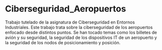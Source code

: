 # Ciberseguridad_Aeropuertos
Trabajo tutelado de la asignatura de Ciberseguridad en Entornos Industriales. Este trabajo trata sobre la ciberseguridad de los aeropuertos enfocado desde distintos puntos. 
Se han tocado temas como los billetes de avión y su seguridad, la seguridad de los dispositivos IT de un aeropuerto y la seguridad de los nodos de posicionamiento y posición.
